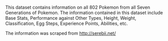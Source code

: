 This dataset contains information on all 802 Pokemon from all Seven Generations of Pokemon. 
The information contained in this dataset include Base Stats, Performance against Other Types, Height, Weight, Classification, Egg Steps, Experience Points, Abilities, etc. 

The information was scraped from http://serebii.net/

